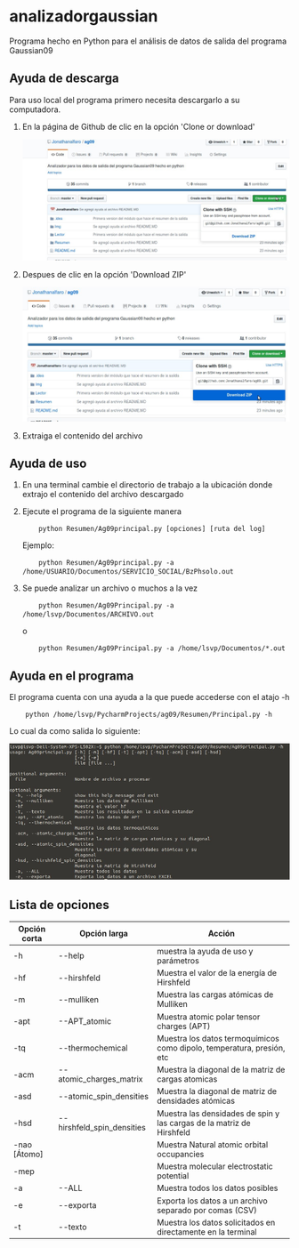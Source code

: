 # analizadorgaussian
Programa hecho en Python para el análisis de datos de salida del programa Gaussian09

## Ayuda de descarga
Para uso local del programa primero necesita descargarlo a su computadora.

1. En la página de Github de clic en la opción 'Clone or download'

    ![Imagen 2](Img/i1.jpg)

2. Despues de clic en la opción  'Download ZIP'
    
    ![Imagen 2](Img/i2.jpg)

3. Extraiga el contenido del archivo

## Ayuda de uso

1. En una terminal cambie el directorio de trabajo a la ubicación donde extrajo el contenido del archivo descargado

2. Ejecute el programa de la siguiente manera

    ```
        python Resumen/Ag09principal.py [opciones] [ruta del log]
    ```
    Ejemplo:

    ```
        python Resumen/Ag09principal.py -a /home/USUARIO/Documentos/SERVICIO_SOCIAL/BzPhsolo.out
    ```

3. Se puede analizar un archivo o muchos a la vez

    ```
        python Resumen/Ag09Principal.py -a /home/lsvp/Documentos/ARCHIVO.out
    ```
    o
    ```
        python Resumen/Ag09Principal.py -a /home/lsvp/Documentos/*.out
    ```
    
## Ayuda en el programa

El programa cuenta con una ayuda a la que puede accederse con el atajo -h

``` 
    python /home/lsvp/PycharmProjects/ag09/Resumen/Principal.py -h
```

Lo cual da como salida lo siguiente:



![Imagen 3](Img/i3.jpg)

## Lista de opciones

| Opción corta | Opción larga | Acción |
| - | - | - |
| -h | --help | muestra la ayuda de uso y parámetros |
| -hf | --hirshfeld | Muestra el valor de la energía de Hirshfeld |
| -m | --mulliken | Muestra las cargas atómicas de Mulliken |
| -apt | --APT_atomic | Muestra atomic polar tensor charges (APT)|
| -tq | --thermochemical | Muestra los datos termoquímicos como dipolo, temperatura, presión, etc |
| -acm | --atomic_charges_matrix | Muestra la diagonal de la matriz de cargas atomicas |
| -asd | --atomic_spin_densities | Muestra la diagonal de matriz de densidades atómicas |
| -hsd | --hirshfeld_spin_densities | Muestra las densidades de spin y las cargas de la matriz de Hirshfeld |
| -nao [Átomo]|| Muestra Natural atomic orbital occupancies| 
| -mep | | Muestra molecular electrostatic potential |
| -a | --ALL | Muestra todos los datos posibles | 
| -e | --exporta | Exporta los datos a un archivo separado por comas (CSV) |
| -t | --texto | Muestra los datos solicitados en directamente en la terminal |